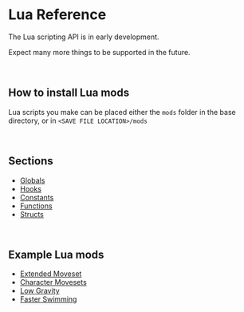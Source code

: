 # Lua Reference

The Lua scripting API is in early development.

Expect many more things to be supported in the future.

<br />

## How to install Lua mods
Lua scripts you make can be placed either the `mods` folder in the base directory, or in `<SAVE FILE LOCATION>/mods`

<br />

## Sections
- [Globals](globals.md)
- [Hooks](hooks.md)
- [Constants](constants.md)
- [Functions](functions.md)
- [Structs](structs.md)

<br />

## Example Lua mods
- [Extended Moveset](../../mods/extended-moveset.lua)
- [Character Movesets](../../mods/character-movesets.lua)
- [Low Gravity](../../mods/low-gravity.lua)
- [Faster Swimming](../../mods/faster-swimming.lua)
